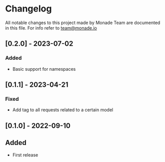 # Changelog

All notable changes to this project made by Monade Team are documented in this file. For info refer to team@monade.io

## [0.2.0] - 2023-07-02
### Added
- Basic support for namespaces

## [0.1.1] - 2023-04-21
### Fixed
- Add tag to all requests related to a certain model

## [0.1.0] - 2022-09-10

## Added

- First release
